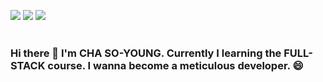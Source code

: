 <a href="https://blog.naver.com/2124524" target="_blank"><img src="https://img.shields.io/badge/Naver-03C75A?style=square&logo=blog&logoColor=white"/></a>
<a href="2124524@gmail.com" target="_blank"><img src="https://img.shields.io/badge/Gmail-EA4335?style=square&logo=2124524@gmail.com&logoColor=white"/></a>
<a href="2124524@gmail.com" target="_blank"><img src="https://img.shields.io/badge/Instagram-E4405F?style=square&logo=s_y_415&logoColor=white"/></a>
<br><br>
### Hi there 👋 I'm CHA SO-YOUNG. Currently I learning the FULL-STACK course. I wanna become a meticulous developer. 😄

<!--
**Eumnya415/Eumnya415** is a ✨ _special_ ✨ repository because its `README.md` (this file) appears on your GitHub profile.

Here are some ideas to get you started:

- 🔭 I’m currently working on ...
- 🌱 I’m currently learning ...
- 👯 I’m looking to collaborate on ...
- 🤔 I’m looking for help with ...
- 💬 Ask me about ...
- 📫 How to reach me: ...
- 😄 Pronouns: ...
- ⚡ Fun fact: ...
-->
